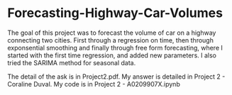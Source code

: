 # Forecasting-Highway-Car-Volumes

The goal of this project was to forecast the volume of car on a highway connecting two cities.
First through a regression on time, then through exponsential smoothing and finally through free form forecasting, where I started with the first time regression, and added new parameters. I also tried the SARIMA method for seasonal data.

The detail of the ask is in Project2.pdf.
My answer is detailed in Project 2  - Coraline Duval.
My code is in Project 2 - A0209907X.ipynb
